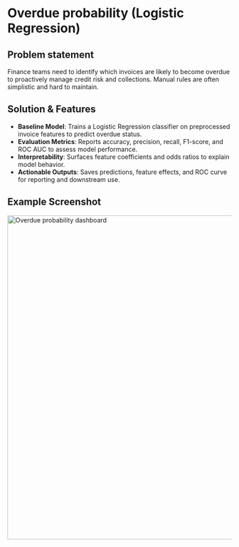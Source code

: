 # Overdue probability (Logistic Regression)

## Problem statement

Finance teams need to identify which invoices are likely to become overdue to proactively manage credit risk and collections. Manual rules are often simplistic and hard to maintain.

## Solution & Features

- **Baseline Model**: Trains a Logistic Regression classifier on preprocessed invoice features to predict overdue status.
- **Evaluation Metrics**: Reports accuracy, precision, recall, F1-score, and ROC AUC to assess model performance.
- **Interpretability**: Surfaces feature coefficients and odds ratios to explain model behavior.
- **Actionable Outputs**: Saves predictions, feature effects, and ROC curve for reporting and downstream use.

## Example Screenshot

<img width="1254" height="727" alt="Overdue probability dashboard" src="https://github.com/user-attachments/assets/56b967c7-17d6-4006-a39d-bb384ee8fd4c" />
